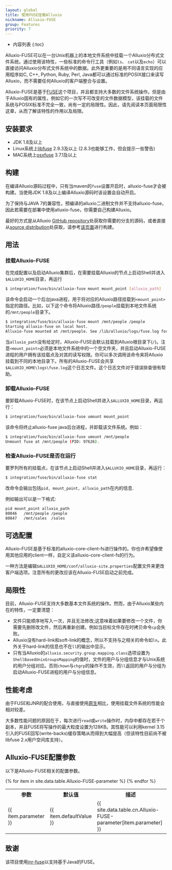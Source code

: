 ```yaml
---
layout: global
title: 使用FUSE挂载Alluxio
nickname: Alluxio-FUSE
group: Features
priority: 7
---
```


* 内容列表
{:toc}

Alluxio-FUSE可以在一台Unix机器上的本地文件系统中挂载一个Alluxio分布式文件系统。通过使用该特性，一些标准的命令行工具（例如`ls`、 `cat`以及`echo`）可以直接访问Alluxio分布式文件系统中的数据。此外更重要的是用不同语言实现的应用程序如C, C++, Python, Ruby, Perl, Java都可以通过标准的POSIX接口来读写Alluxio，而不需要任何Alluxio的客户端整合与设置。

Alluxio-FUSE是基于[FUSE]((http://fuse.sourceforge.net/))这个项目，并且都支持大多数的文件系统操作。但是由于Alluxio固有的属性，例如它的一次写不可改变的文件数据模型，该挂载的文件系统与POSIX标准不完全一致，尚有一定的局限性。因此，请先阅读本页面局限性这章，从而了解该特性的作用以及局限。

## 安装要求

* JDK 1.8及以上
* Linux系统上[libfuse](https://github.com/libfuse/libfuse) 2.9.3及以上
  (2.8.3也能够工作，但会提示一些警告)
* MAC系统上[osxfuse](https://osxfuse.github.io/) 3.7.1及以上

## 构建

在编译Alluxio源码过程中，只有当maven的`fuse`设置开启时，alluxio-fuse才会被构建。当使用JDK 1.8及以上编译Alluxio源码时该设置会自动开启。

为了保持与JAVA 7的兼容性，预编译的alluxio二进制文件并不支持alluxio-fuse，因此若需要在部署中使用alluxio-fuse，你需要自己构建Alluxio。

最好的方式是从Alluxio [GitHub repository](https://github.com/alluxio/alluxio)处获取你需要的分支的源码，或者直接从[source distribution](https://github.com/alluxio/alluxio/releases)处获取，请参考[该页面](Building-Alluxio-Master-Branch.html)进行构建。

## 用法

### 挂载Alluxio-FUSE

在完成配置以及启动Alluxio集群后，在需要挂载Alluxio的节点上启动Shell并进入`$ALLUXIO_HOME`目录，再运行

```bash
$ integration/fuse/bin/alluxio-fuse mount mount_point [alluxio_path]
```

该命令会启动一个后台java进程，用于将对应的Alluxio路径挂载到`<mount_point>`指定的路径。比如，以下这个命令将Alluxio路径`/people`挂载到本地文件系统的`/mnt/people`目录下。

```bash
$ integration/fuse/bin/alluxio-fuse mount /mnt/people /people
Starting alluxio-fuse on local host.
Alluxio-fuse mounted at /mnt/people. See /lib/alluxio/logs/fuse.log for logs
```

当`alluxio_path`没有给定时，Alluxio-FUSE会默认挂载到Alluxio根目录下(`/`)。注意`<mount_point>`必须是本地文件系统中的一个空文件夹，并且启动Alluxio-FUSE进程的用户拥有该挂载点及对其的读写权限。你可以多次调用该命令来将Alluxio挂载到不同的本地目录下。所有的Alluxio-FUSE会共享`$ALLUXIO_HOME\logs\fuse.log`这个日志文件。这个日志文件对于错误排查很有帮助。

### 卸载Alluxio-FUSE

要卸载Alluxio-FUSE时，在该节点上启动Shell并进入`$ALLUXIO_HOME`目录，再运行：

```bash
$ integration/fuse/bin/alluxio-fuse umount mount_point
```

该命令将终止alluxio-fuse java后台进程，并卸载该文件系统。例如：

```bash
$ integration/fuse/bin/alluxio-fuse umount /mnt/people
Unmount fuse at /mnt/people (PID: 97626).
```

### 检查Alluxio-FUSE是否在运行

要罗列所有的挂载点，在该节点上启动Shell并进入`$ALLUXIO_HOME`目录，再运行：

```bash
$ integration/fuse/bin/alluxio-fuse stat
```

改命令会输出包括`pid, mount_point, alluxio_path`在内的信息.

例如输出可以是一下格式:

```bash
pid	mount_point	alluxio_path
80846	/mnt/people	/people
80847	/mnt/sales	/sales
```

## 可选配置

Alluxio-FUSE是基于标准的alluxio-core-client-fs进行操作的。你也许希望像使用其他应用的client一样，自定义该alluxio-core-client-fs的行为。

一种方法是编辑`$ALLUXIO_HOME/conf/alluxio-site.properties`配置文件来更改客户端选项。注意所有的更改应该在Alluxio-FUSE启动之前完成。

## 局限性

目前，Alluxio-FUSE支持大多数基本文件系统的操作。然而，由于Alluxio某些内在的特性，一定要清楚：

* 文件只能顺序地写入一次，并且无法修改;这意味着如果要修改一个文件，你需要先删除改文件，然后再重新创建。例如当目标文件存在时拷贝命令`cp`会失败。
* Alluxio没有hard-link和soft-link的概念，所以不支持与之相关的命令如`ln`。此外关于hard-link的信息也不在`ll`的输出中显示。
* 只有当Alluxio的`alluxio.security.group.mapping.class`选项设置为`ShellBasedUnixGroupsMapping`的值时，文件的用户与分组信息才与Unix系统的用户分组对应。否则`chown`与`chgrp`的操作不生效，而`ll`返回的用户与分组为启动Alluxio-FUSE进程的用户与分组信息。

## 性能考虑

由于FUSE和JNR的配合使用，与直接使用[原生](Clients-Java-Native.html)相比，使用挂载文件系统的性能会相对较差。

大多数性能问题的原因在于，每次进行`read`或`write`操作时，内存中都存在若干个副本，并且FUSE将写操作的最大粒度设置为128KB。其性能可以利用kernel 3.15引入的FUSE回写(write-backs)缓存策略从而得到大幅提高（但该特性目前尚不被libfuse 2.x用户空间库支持）。

## Alluxio-FUSE配置参数

以下是Alluxio-FUSE相关的配置参数。

<table class="table table-striped">
<tr><th>参数</th><th>默认值</th><th>描述</th></tr>
{% for item in site.data.table.Alluxio-FUSE-parameter %}
  <tr>
    <td>{{ item.parameter }}</td>
    <td>{{ item.defaultValue }}</td>
    <td>{{ site.data.table.cn.Alluxio-FUSE-parameter[item.parameter] }}</td>
  </tr>
{% endfor %}
</table>

## 致谢

该项目使用[jnr-fuse](https://github.com/SerCeMan/jnr-fuse)以支持基于Java的FUSE。
